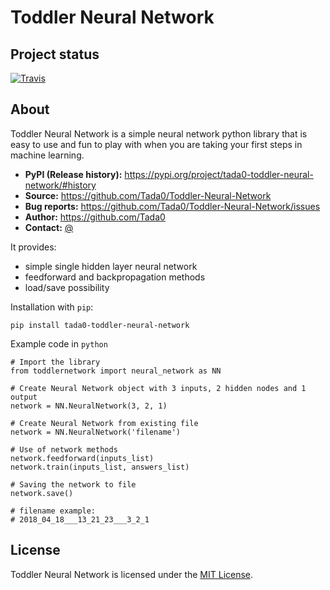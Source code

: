 Toddler Neural Network
======================

## Project status 

[![Travis](https://travis-ci.org/Tada0/Toddler-Neural-Network.svg?branch=master)]()

## About

Toddler Neural Network is a simple neural network python library that is easy to use
and fun to play with when you are taking your first steps in machine learning.

- **PyPI (Release history):** https://pypi.org/project/tada0-toddler-neural-network/#history
- **Source:** https://github.com/Tada0/Toddler-Neural-Network
- **Bug reports:** https://github.com/Tada0/Toddler-Neural-Network/issues
- **Author:** https://github.com/Tada0
- **Contact:** <a href="mailto:tomekholda@gmail.com">@</a>

It provides:

- simple single hidden layer neural network
- feedforward and backpropagation methods
- load/save possibility

Installation with ``pip``:

    pip install tada0-toddler-neural-network
    
Example code in ``python``

    # Import the library
    from toddlernetwork import neural_network as NN
    
    # Create Neural Network object with 3 inputs, 2 hidden nodes and 1 output
    network = NN.NeuralNetwork(3, 2, 1)
    
    # Create Neural Network from existing file
    network = NN.NeuralNetwork('filename')
    
    # Use of network methods 
    network.feedforward(inputs_list)
    network.train(inputs_list, answers_list)
    
    # Saving the network to file
    network.save()
    
    # filename example:
    # 2018_04_18___13_21_23___3_2_1
    
## License
    
Toddler Neural Network is licensed under the [MIT License](http://opensource.org/licenses/MIT).
